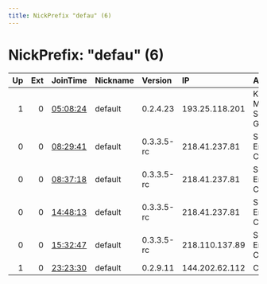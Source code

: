 ```yaml
---
title: NickPrefix "defau" (6)
---
```


# NickPrefix: "defau" (6)

|   Up |   Ext | JoinTime                                                                                            | Nickname   | Version    | IP             | AS                                       | CC   |   ORp |   Dirp | OS      | Contact   |   eFamMembers |
|-----:|------:|:----------------------------------------------------------------------------------------------------|:-----------|:-----------|:---------------|:-----------------------------------------|:-----|------:|-------:|:--------|:----------|--------------:|
|    1 |     0 | [05:08:24](https://metrics.torproject.org/rs.html#details/C157EBADF02279B8AA4055D7265A6FFA1E033B88) | default    | 0.2.4.23   | 193.25.118.201 | Kabelfernsehen Muenchen ServiCenter GmbH | de   |   443 |   9030 | Windows | None      |             1 |
|    0 |     0 | [08:29:41](https://metrics.torproject.org/rs.html#details/731FC6A06EF28D3BBFC03DB8AB5078058889F997) | default    | 0.3.3.5-rc | 218.41.237.81  | So-net Entertainment Corporation         | jp   | 16297 |      0 | Windows | None      |             1 |
|    0 |     0 | [08:37:18](https://metrics.torproject.org/rs.html#details/DF000F75B9AD7BB5F3F678388DD0D0762C8AB7B8) | default    | 0.3.3.5-rc | 218.41.237.81  | So-net Entertainment Corporation         | jp   | 16297 |      0 | Windows | None      |             1 |
|    0 |     0 | [14:48:13](https://metrics.torproject.org/rs.html#details/0BE8C80BD7EA3E6A0DED52AB0413B849EBC52809) | default    | 0.3.3.5-rc | 218.41.237.81  | So-net Entertainment Corporation         | jp   | 16297 |      0 | Windows | None      |             1 |
|    0 |     0 | [15:32:47](https://metrics.torproject.org/rs.html#details/08A246522CBFBFAA6ED6DF0460BBA898F6BE31AE) | default    | 0.3.3.5-rc | 218.110.137.89 | So-net Entertainment Corporation         | jp   | 64825 |      0 | Windows | None      |             1 |
|    1 |     0 | [23:23:30](https://metrics.torproject.org/rs.html#details/01B5A8D6A2D8523B54E7BC079C8710C174C40A27) | default    | 0.2.9.11   | 144.202.62.112 | Choopa, LLC                              | us   |  9001 |   9030 | Linux   | None      |             1 |
